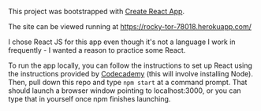This project was bootstrapped with [Create React App](https://github.com/facebookincubator/create-react-app).

The site can be viewed running at https://rocky-tor-78018.herokuapp.com/

I chose React JS for this app even though it's not a language I work in frequently - I wanted a reason to practice some React.

To run the app locally, you can follow the instructions to set up React using the instructions provided by [Codecademy](https://www.codecademy.com/articles/react-setup-i) (this will involve installing Node). Then, pull down this repo and type `npm start` at a command prompt. That should launch a browser window pointing to localhost:3000, or you can type that in yourself once npm finishes launching.
